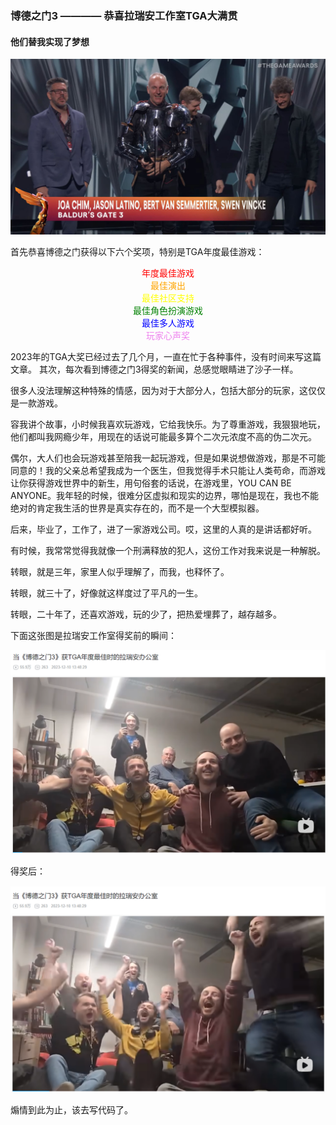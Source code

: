 ### 博德之门3  ———— 恭喜拉瑞安工作室TGA大满贯

#### 他们替我实现了梦想


<div style="text-align: center;">

![Alt text](../images/BaldursGate3TGAWin.jpg)
</div>

首先恭喜博德之门获得以下六个奖项，特别是TGA年度最佳游戏：


<div style="text-align: center; color:red">年度最佳游戏</div>

<div style="text-align: center; color:orange">最佳演出</div>

<div style="text-align: center; color:yellow">最佳社区支持</div>

<div style="text-align: center; color:green">最佳角色扮演游戏</div>

<div style="text-align: center; color:blue">最佳多人游戏</div>

<div style="text-align: center; color:violet">玩家心声奖</div>
 

2023年的TGA大奖已经过去了几个月，一直在忙于各种事件，没有时间来写这篇文章。
其次，每次看到博德之门3得奖的新闻，总感觉眼睛进了沙子一样。

很多人没法理解这种特殊的情感，因为对于大部分人，包括大部分的玩家，这仅仅是一款游戏。

容我讲个故事，小时候我喜欢玩游戏，它给我快乐。为了尊重游戏，我狠狠地玩，他们都叫我网瘾少年，用现在的话说可能最多算个二次元浓度不高的伪二次元。

偶尔，大人们也会玩游戏甚至陪我一起玩游戏，但是如果说想做游戏，那是不可能同意的！我的父亲总希望我成为一个医生，但我觉得手术只能让人类苟命，而游戏让你获得游戏世界中的新生，用句俗套的话说，在游戏里，YOU CAN BE ANYONE。我年轻的时候，很难分区虚拟和现实的边界，哪怕是现在，我也不能绝对的肯定我生活的世界是真实存在的，而不是一个大型模拟器。

后来，毕业了，工作了，进了一家游戏公司。哎，这里的人真的是讲话都好听。

有时候，我常常觉得我就像一个刑满释放的犯人，这份工作对我来说是一种解脱。

转眼，就是三年，家里人似乎理解了，而我，也释怀了。

转眼，就三十了，好像就这样度过了平凡的一生。

转眼，二十年了，还喜欢游戏，玩的少了，把热爱埋葬了，越存越多。

下面这张图是拉瑞安工作室得奖前的瞬间：
<div style="text-align: center;">

![Alt text](../images/BaldursGate3BeforeWin.PNG)
</div>


得奖后：
<div style="text-align: center;">

![Alt text](../images/BaldursGate3AfterWin.PNG)
</div>

煽情到此为止，该去写代码了。